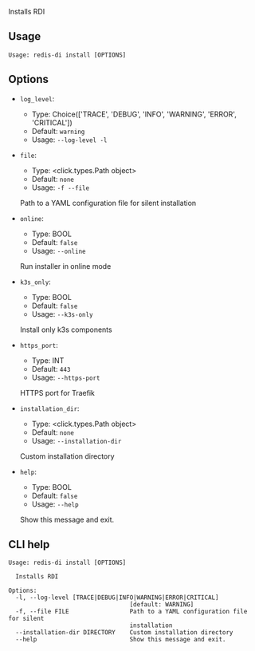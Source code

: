 Installs RDI

## Usage

```
Usage: redis-di install [OPTIONS]
```

## Options

- `log_level`:

  - Type: Choice(['TRACE', 'DEBUG', 'INFO', 'WARNING', 'ERROR', 'CRITICAL'])
  - Default: `warning`
  - Usage: `--log-level
-l`

- `file`:

  - Type: <click.types.Path object>
  - Default: `none`
  - Usage: `-f
--file`

  Path to a YAML configuration file for silent installation

- `online`:

  - Type: BOOL
  - Default: `false`
  - Usage: `--online`

  Run installer in online mode

- `k3s_only`:

  - Type: BOOL
  - Default: `false`
  - Usage: `--k3s-only`

  Install only k3s components

- `https_port`:

  - Type: INT
  - Default: `443`
  - Usage: `--https-port`

  HTTPS port for Traefik

- `installation_dir`:

  - Type: <click.types.Path object>
  - Default: `none`
  - Usage: `--installation-dir`

  Custom installation directory

- `help`:

  - Type: BOOL
  - Default: `false`
  - Usage: `--help`

  Show this message and exit.

## CLI help

```
Usage: redis-di install [OPTIONS]

  Installs RDI

Options:
  -l, --log-level [TRACE|DEBUG|INFO|WARNING|ERROR|CRITICAL]
                                  [default: WARNING]
  -f, --file FILE                 Path to a YAML configuration file for silent
                                  installation
  --installation-dir DIRECTORY    Custom installation directory
  --help                          Show this message and exit.
```
